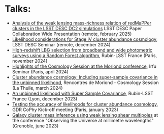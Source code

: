 # Talks:
- [Analysis of the weak lensing mass-richness relation of redMaPPer clusters in the LSST DESC DC2 simulations](https://payerne.github.io/docs/talks/DESC_CL_DC2_paper_CWP.pdf) LSST DESC Paper Collaboration Wide Presentation (remote, february 2025)
- [Likelihood considerations for Stage IV cluster abundance cosmology](https://payerne.github.io/docs/talks/desc_seminar2024.pdf), LSST DESC Seminar (remote, december 2024)
- [High-redshift LBG selection from broadband and wide photometric surveys using a Random Forest algorithm](https://payerne.github.io/talks/RubinLSSTFrance_11.2024.pdf), Rubin-LSST France (Paris, november 2024)
- [Highlights of the Cosmology Session at the Moriond conference](https://payerne.github.io/talks/Cosmo@Moriond-highlights.pdf), Irfu Seminar (Paris, april 2024)
- [Cluster abundance cosmology:
Including super-sample covariance in the unbinned likelihood](https://payerne.github.io/talks/poster.pdf), Rencontres de Moriond - Cosmology Session (La Thuile, march 2024)
- [An unbinned likelihood with Super Sample Covariance](https://payerne.github.io/docs/talks/RubinLSSTFrance_12.2023.pdf), Rubin-LSST France (Lyon, december 2023)
- [Testing the accuracy of likelihoods for cluster abundance cosmology](https://payerne.github.io/docs/talks/kickoff_gdr.pdf), GDR CoPhy Kick-off meeting (Paris, january 2023)
- [Galaxy cluster mass inference using weak lensing shear multipoles](https://payerne.github.io/docs/talks/CPayerne2023_mmUniverse.pdf) at the conference "Observing the Universe at millimetre wavelengths" (Grenoble, june 2023)
